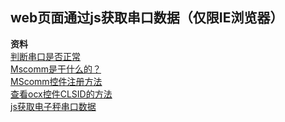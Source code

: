 ## web页面通过js获取串口数据（仅限IE浏览器）
**资料** <br /> 
[判断串口是否正常](https://jingyan.baidu.com/article/7f41ecec0bad3e593d095cb3.html) <br /> 
[Mscomm是干什么的？](https://baike.baidu.com/item/mscomm/3252525?fr=aladdin) <br /> 
[MScomm控件注册方法](https://jingyan.baidu.com/article/375c8e19a2953b25f2a22986.html) <br /> 
[查看ocx控件CLSID的方法](https://blog.csdn.net/u012247462/article/details/42461285) <br /> 
[js获取电子秤串口数据](https://blog.csdn.net/nihao87224/article/details/46365673) <br /> 
[<script>标签的for属性和event属性](https://www.cnblogs.com/yuteng/articles/1836474.html)

>串口模拟器见文件“VSPD”
串口调试助手见文件“sscom32”

>串口返回数据是ascll  标准的数据位为 7位（0-128），扩展数据位 8位（0-256）

>index3.html 文件为object调用dll文件，classid 为dll中类的classid

**注意：1、当串口返回数据包含 中文或其他字符时，“数据位” 改为8 ；** <br /> 
		**2、当出现已经注册mscomm32.ocx 仍然提示无法创建对象时，在注册表搜索‘648A5600-2C6E-101B-82B6-000000000014’全部删除，直到搜索不到**